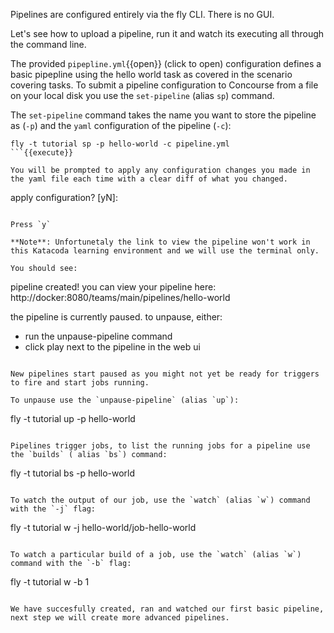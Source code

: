 Pipelines are configured entirely via the fly CLI. There is no GUI.

Let's see how to upload a pipeline, run it and watch its executing all through the command line.

The provided `pipepline.yml`{{open}} (click to open) configuration defines a basic pipepline using the hello world task as covered in the scenario covering tasks. To submit a pipeline configuration to Concourse from a file on your local disk you use the `set-pipeline` (alias `sp`) command.

The `set-pipeline` command takes the name you want to store the pipeline as (`-p`) and the `yaml` configuration of the pipeline (`-c`):

```
fly -t tutorial sp -p hello-world -c pipeline.yml
```{{execute}}

You will be prompted to apply any configuration changes you made in the yaml file each time with a clear diff of what you changed.

```
apply configuration? [yN]:
```

Press `y`

**Note**: Unfortunetaly the link to view the pipeline won't work in this Katacoda learning environment and we will use the terminal only.

You should see:

```
pipeline created!
you can view your pipeline here: http://docker:8080/teams/main/pipelines/hello-world

the pipeline is currently paused. to unpause, either:
  - run the unpause-pipeline command
  - click play next to the pipeline in the web ui
```

New pipelines start paused as you might not yet be ready for triggers to fire and start jobs running.

To unpause use the `unpause-pipeline` (alias `up`):

```
fly -t tutorial up -p hello-world
```{{execute}}

Pipelines trigger jobs, to list the running jobs for a pipeline use the `builds` ( alias `bs`) command:

```
fly -t tutorial bs -p hello-world
```{{execute}}

To watch the output of our job, use the `watch` (alias `w`) command with the `-j` flag:

```
fly -t tutorial w -j hello-world/job-hello-world
```{{execute}}

To watch a particular build of a job, use the `watch` (alias `w`) command with the `-b` flag:

```
fly -t tutorial w -b 1
```{{execute}}

We have succesfully created, ran and watched our first basic pipeline, next step we will create more advanced pipelines.
